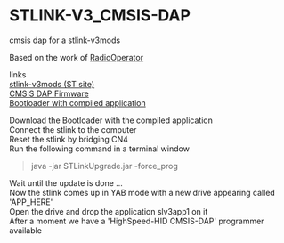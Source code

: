 # STLINK-V3_CMSIS-DAP
cmsis dap for a stlink-v3mods

Based on the work of [RadioOperator](https://github.com/RadioOperator)

links  
[stlink-v3mods (ST site)](https://www.st.com/en/development-tools/stlink-v3mods.html)  
[CMSIS DAP Firmware](https://github.com/RadioOperator/CMSIS-DAP_for_STLINK-V3MINI)  
[Bootloader with compiled application](https://github.com/RadioOperator/Yet_Another_Bootloader/tree/master/STLINKv3_YAB)  

Download the Bootloader with the compiled application  
Connect the stlink to the computer  
Reset the stlink by bridging CN4  
Run the following command in a terminal window  
>  java -jar STLinkUpgrade.jar -force_prog 

Wait until the update is done ...  
Now the stlink comes up in YAB mode with a new drive appearing called 'APP_HERE'  
Open the drive and drop the application slv3app1 on it  
After a moment we have a 'HighSpeed-HID CMSIS-DAP' programmer available  
